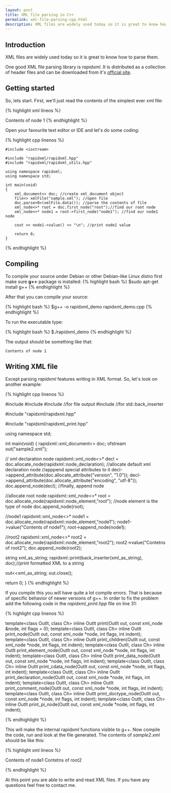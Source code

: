 ```yaml
---
layout: post
title: XML file parsing in C++
permalink: xml-file-parsing-cpp.html
description: XML files are widely used today so it is great to know how to parse them. One good XML file parsing library is rapidxml. It is distributed as a collection of header files and can be downloaded from it's official site.
---
```


## Introduction

XML files are widely used today so it is great to know how to parse them.

One good XML file parsing library is *rapidxml*.
It is distributed as a collection of header files and can be downloaded from it's [official site](http://rapidxml.sourceforge.net/).

## Getting started

So, lets start. First, we'll just read the contents of the simplest ever xml file:

{% highlight xml lineos %}
<?xml version="1.0" encoding="utf-8"?>
<root>
    <node1>
        Contents of node 1
    </node1>
</root>
{% endhighlight %}

Open your favourite text editor or IDE and let's do some coding:

{% highlight cpp linenos %}

    #include <iostream>

    #include "rapidxml/rapidxml.hpp"
    #include "rapidxml/rapidxml_utils.hpp"

    using namespace rapidxml;
    using namespace std;

    int main(void)
    {
        xml_document<> doc; //create xml_document object
        file<> xmlFile("sample.xml"); //open file
        doc.parse<0>(xmlFile.data()); //parse the contents of file
        xml_node<>* root = doc.first_node("root");//find our root node
        xml_node<>* node1 = root->first_node("node1"); //find our node1 node

        cout << node1->value() << "\n"; //print node1 value

        return 0;
    }
{% endhighlight %}

## Compiling

To compile your source under Debian or other Debian-like Linux distro first make sure __g++__ package is installed:
{% highlight bash %}
$sudo apt-get install g++
{% endhighlight %}

After that you can compile your source:

{% highlight bash %}
$g++ -o rapidxml_demo rapidxml_demo.cpp
{% endhighlight %}

To run the executable type:

{% highlight bash %}
$./rapidxml_demo
{% endhighlight %}

The output should be something like that:

    Contents of node 1

## Writing XML file


Except parsing *rapidxml*  features writing in XML format. So, let's look on another example:

{% highlight cpp linenos %}

#include <string>
#include <iostream>
#include <fstream> //for file output
#include <iterator>//for std::back_inserter

#include "rapidxml/rapidxml.hpp"

#include "rapidxml/rapidxml_print.hpp"


using namespace std;


int main(void)
{
 rapidxml::xml_document<> doc;
 ofstream out("sample2.xml");

 // xml declaration node
 rapidxml::xml_node<>* decl = doc.allocate_node(rapidxml::node_declaration); //allocate default xml declaration node
 //apppend special attributes to it
 decl->append_attribute(doc.allocate_attribute("version", "1.0"));
 decl->append_attribute(doc.allocate_attribute("encoding", "utf-8"));
 doc.append_node(decl); //finally, append node

 //allocate root node
 rapidxml::xml_node<>* root = doc.allocate_node(rapidxml::node_element,"root"); //node element is the type of node
 doc.append_node(root);


 //node1
 rapidxml::xml_node<>* node1 = doc.allocate_node(rapidxml::node_element,"node1");
 node1->value("Contents of node1");
 root->append_node(node1);

 //root2
 rapidxml::xml_node<>* root2 = doc.allocate_node(rapidxml::node_element,"root2");
 root2->value("Contetns of root2");
 doc.append_node(root2);


 string xml_as_string;
 rapidxml::print(back_inserter(xml_as_string), doc);//print formatted XML to a string

 out<<xml_as_string;
 out.close();

 return 0;
}
{% endhighlight %}

If you compile this you will have quite a lot compile errors.
That is because of specific behavior of newer versions of g++.
In order to fix the problem add the following code in the *rapidxml_print.hpp* file on line 31:

{% highlight cpp linenos %}

 template<class OutIt, class Ch>
 inline OutIt print(OutIt out, const xml_node<Ch> &amp;node, int flags = 0);
 template<class OutIt, class Ch>
 inline OutIt print_node(OutIt out, const xml_node<Ch> *node, int flags, int indent);
 template<class OutIt, class Ch>
 inline OutIt print_children(OutIt out, const xml_node<Ch> *node, int flags, int indent);
 template<class OutIt, class Ch>
 inline OutIt print_element_node(OutIt out, const xml_node<Ch> *node, int flags, int indent);
 template<class OutIt, class Ch>
 inline OutIt print_data_node(OutIt out, const xml_node<Ch> *node, int flags, int indent);
 template<class OutIt, class Ch>
 inline OutIt print_cdata_node(OutIt out, const xml_node<Ch> *node, int flags, int indent);
 template<class OutIt, class Ch>
 inline OutIt print_declaration_node(OutIt out, const xml_node<Ch> *node, int flags, int indent);
 template<class OutIt, class Ch>
 inline OutIt print_comment_node(OutIt out, const xml_node<Ch> *node, int flags, int indent);
 template<class OutIt, class Ch>
 inline OutIt print_doctype_node(OutIt out, const xml_node<Ch> *node, int flags, int indent);
 template<class OutIt, class Ch>
 inline OutIt print_pi_node(OutIt out, const xml_node<Ch> *node, int flags, int indent);

{% endhighlight %}

This will make the internal rapidxml functions visible to g++.
Now compile the code, run and look at the file generated.
The contents of *sample2.xml* should be like this:

{% highlight xml lineos %}

<?xml version="1.0" encoding="utf-8"?>
<root>
<node1>Contents of node1</node1>
</root>
<root2>Contetns of root2</root2>

{% endhighlight %}

At this point you are able to write and read XML files.
If you have any questions feel free to contact me.
